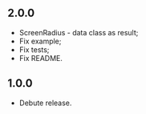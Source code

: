 ## 2.0.0
* ScreenRadius - data class as result;
* Fix example;
* Fix tests;
* Fix README.

## 1.0.0
* Debute release.
